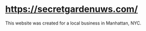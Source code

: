 #  https://secretgardenuws.com/  

This website was created for a local business in Manhattan, NYC.
